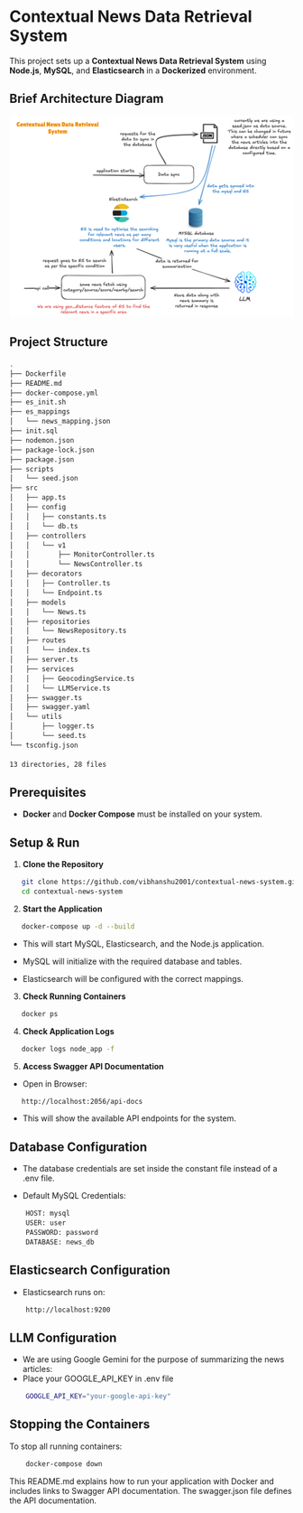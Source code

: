 # Contextual News Data Retrieval System

This project sets up a **Contextual News Data Retrieval System** using **Node.js**, **MySQL**, and **Elasticsearch** in a **Dockerized** environment.

## Brief Architecture Diagram
<img src="./news_ADIAG.png">

## Project Structure
```sh
.
├── Dockerfile
├── README.md
├── docker-compose.yml
├── es_init.sh
├── es_mappings
│   └── news_mapping.json
├── init.sql
├── nodemon.json
├── package-lock.json
├── package.json
├── scripts
│   └── seed.json
├── src
│   ├── app.ts
│   ├── config
│   │   ├── constants.ts
│   │   └── db.ts
│   ├── controllers
│   │   └── v1
│   │       ├── MonitorController.ts
│   │       └── NewsController.ts
│   ├── decorators
│   │   ├── Controller.ts
│   │   └── Endpoint.ts
│   ├── models
│   │   └── News.ts
│   ├── repositories
│   │   └── NewsRepository.ts
│   ├── routes
│   │   └── index.ts
│   ├── server.ts
│   ├── services
│   │   ├── GeocodingService.ts
│   │   └── LLMService.ts
│   ├── swagger.ts
│   ├── swagger.yaml
│   └── utils
│       ├── logger.ts
│       └── seed.ts
└── tsconfig.json

13 directories, 28 files
```

## Prerequisites

- **Docker** and **Docker Compose** must be installed on your system.

## Setup & Run

1. **Clone the Repository**
```sh
   git clone https://github.com/vibhanshu2001/contextual-news-system.git
   cd contextual-news-system
```
2. **Start the Application**
```sh
   docker-compose up -d --build
```
- This will start MySQL, Elasticsearch, and the Node.js application.

- MySQL will initialize with the required database and tables.

- Elasticsearch will be configured with the correct mappings.
3. **Check Running Containers**
```sh
   docker ps
```
4. **Check Application Logs**
```sh
   docker logs node_app -f
```
5. **Access Swagger API Documentation**
- Open in Browser:
```sh
   http://localhost:2056/api-docs
```
- This will show the available API endpoints for the system.

## Database Configuration
- The database credentials are set inside the constant file instead of a .env file.

- Default MySQL Credentials:
```sh
    HOST: mysql
    USER: user
    PASSWORD: password
    DATABASE: news_db
```

## Elasticsearch Configuration
- Elasticsearch runs on:
```sh
    http://localhost:9200
```

## LLM Configuration
- We are using Google Gemini for the purpose of summarizing the news articles:
- Place your GOOGLE_API_KEY in .env file
```sh
    GOOGLE_API_KEY="your-google-api-key"
```

## Stopping the Containers
To stop all running containers:
```sh
    docker-compose down
```

This README.md explains how to run your application with Docker and includes links to Swagger API documentation. The swagger.json file defines the API documentation.